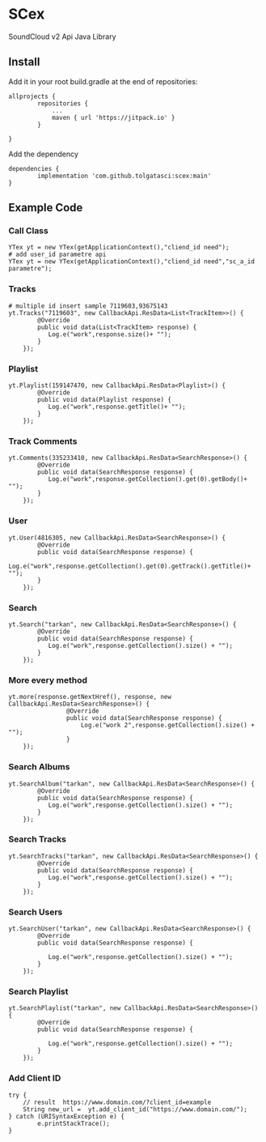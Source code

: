 # SCex
 SoundCloud v2 Api Java Library
## Install

Add it in your root build.gradle at the end of repositories:

	allprojects {
			repositories {
				...
				maven { url 'https://jitpack.io' }
			}
	
	}	
	
Add the dependency

	dependencies {
	        implementation 'com.github.tolgatasci:scex:main'
	}
	
## Example Code

### Call Class
	YTex yt = new YTex(getApplicationContext(),"cliend_id need");
	# add user_id parametre api
	YTex yt = new YTex(getApplicationContext(),"cliend_id need","sc_a_id parametre");
### Tracks

	# multiple id insert sample 7119603,93675143
	yt.Tracks("7119603", new CallbackApi.ResData<List<TrackItem>>() {
            @Override
            public void data(List<TrackItem> response) {
               Log.e("work",response.size()+ "");
            }
        });
		
### Playlist
	yt.Playlist(159147470, new CallbackApi.ResData<Playlist>() {
            @Override
            public void data(Playlist response) {
               Log.e("work",response.getTitle()+ "");
            }
        });
### Track Comments
	yt.Comments(335233410, new CallbackApi.ResData<SearchResponse>() {
            @Override
            public void data(SearchResponse response) {
               Log.e("work",response.getCollection().get(0).getBody()+ "");
            }
        });		
### User
	yt.User(4816305, new CallbackApi.ResData<SearchResponse>() {
            @Override
            public void data(SearchResponse response) {
               Log.e("work",response.getCollection().get(0).getTrack().getTitle()+ "");
            }
        });		
### Search
	yt.Search("tarkan", new CallbackApi.ResData<SearchResponse>() {
            @Override
            public void data(SearchResponse response) {
               Log.e("work",response.getCollection().size() + "");
            }
        });	
### More every method
	yt.more(response.getNextHref(), response, new CallbackApi.ResData<SearchResponse>() {
                    @Override
                    public void data(SearchResponse response) {
                        Log.e("work 2",response.getCollection().size() + "");
                    }
		});
### Search Albums
	yt.SearchAlbum("tarkan", new CallbackApi.ResData<SearchResponse>() {
            @Override
            public void data(SearchResponse response) {
               Log.e("work",response.getCollection().size() + "");
            }
        });
### Search Tracks
	yt.SearchTracks("tarkan", new CallbackApi.ResData<SearchResponse>() {
            @Override
            public void data(SearchResponse response) {
               Log.e("work",response.getCollection().size() + "");
            }
        });		
		
### Search Users		
	yt.SearchUser("tarkan", new CallbackApi.ResData<SearchResponse>() {
            @Override
            public void data(SearchResponse response) {

               Log.e("work",response.getCollection().size() + "");
            }
        });
### Search Playlist		
	yt.SearchPlaylist("tarkan", new CallbackApi.ResData<SearchResponse>() {
            @Override
            public void data(SearchResponse response) {

               Log.e("work",response.getCollection().size() + "");
            }
        });
### Add Client ID
	try {
		// result  https://www.domain.com/?client_id=example
		String new_url =  yt.add_client_id("https://www.domain.com/");
    } catch (URISyntaxException e) {
            e.printStackTrace();
    }
